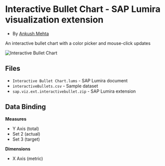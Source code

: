 Interactive Bullet Chart - SAP Lumira visualization extension
=================================================
* By [Ankush Mehta](http://scn.sap.com/people/ankush.mehta)<br>

An interactive bullet chart with a color picker and mouse-click updates

![Interactive Bullet Chart](https://github.com/SAP/lumira-extension-viz/blob/master/Interactive_Bullet_Chart/InteractiveBulletChart.gif)

Files
-----------
* `Interactive Bullet Chart.lums` - SAP Lumira document
* `interactiveBullets.csv` - Sample dataset
* `sap.viz.ext.interactivebullet.zip` - SAP Lumira extension

Data Binding
-------------
<strong>Measures</strong>
* Y Axis (total)
* Set 2 (actual)
* Set 3 (target)

<strong>Dimensions</strong>
* X Axis (metric)

